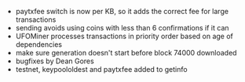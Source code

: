 * paytxfee switch is now per KB, so it adds the correct fee for large transactions
* sending avoids using coins with less than 6 confirmations if it can
* UFOMiner processes transactions in priority order based on age of dependencies
* make sure generation doesn't start before block 74000 downloaded
* bugfixes by Dean Gores
* testnet, keypoololdest and paytxfee added to getinfo

